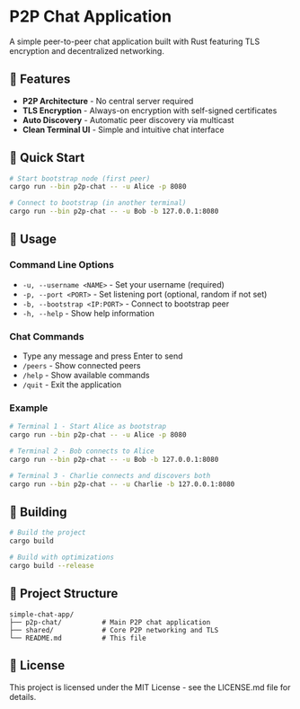 # P2P Chat Application

A simple peer-to-peer chat application built with Rust featuring TLS encryption and decentralized networking.

## 🚀 Features

- **P2P Architecture** - No central server required
- **TLS Encryption** - Always-on encryption with self-signed certificates
- **Auto Discovery** - Automatic peer discovery via multicast
- **Clean Terminal UI** - Simple and intuitive chat interface

## 🚀 Quick Start

```bash
# Start bootstrap node (first peer)
cargo run --bin p2p-chat -- -u Alice -p 8080

# Connect to bootstrap (in another terminal)
cargo run --bin p2p-chat -- -u Bob -b 127.0.0.1:8080
```

## 📖 Usage

### Command Line Options
- `-u, --username <NAME>` - Set your username (required)
- `-p, --port <PORT>` - Set listening port (optional, random if not set)
- `-b, --bootstrap <IP:PORT>` - Connect to bootstrap peer
- `-h, --help` - Show help information

### Chat Commands
- Type any message and press Enter to send
- `/peers` - Show connected peers
- `/help` - Show available commands
- `/quit` - Exit the application

### Example
```bash
# Terminal 1 - Start Alice as bootstrap
cargo run --bin p2p-chat -- -u Alice -p 8080

# Terminal 2 - Bob connects to Alice
cargo run --bin p2p-chat -- -u Bob -b 127.0.0.1:8080

# Terminal 3 - Charlie connects and discovers both
cargo run --bin p2p-chat -- -u Charlie -b 127.0.0.1:8080
```

## 🔧 Building

```bash
# Build the project
cargo build

# Build with optimizations
cargo build --release
```

## 📁 Project Structure

```
simple-chat-app/
├── p2p-chat/          # Main P2P chat application
├── shared/            # Core P2P networking and TLS
└── README.md          # This file
```

## 📄 License

This project is licensed under the MIT License - see the LICENSE.md file for details.
